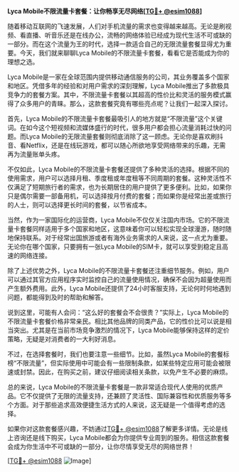 **Lyca Mobile不限流量卡套餐：让你畅享无尽网络[[TG💪+ @esim1088](https://t.me/s/esim1088)]**

随着移动互联网的飞速发展，人们对手机流量的需求也变得越来越高。无论是刷视频、看直播、听音乐还是在线办公，流畅的网络体验已经成为现代生活不可或缺的一部分。而在这个流量为王的时代，选择一款适合自己的无限流量套餐显得尤为重要。今天，我们就来聊聊Lyca Mobile的不限流量卡套餐，看看它是否能成为你的理想之选。

Lyca Mobile是一家在全球范围内提供移动通信服务的公司，其业务覆盖多个国家和地区。凭借多年的经验和对用户需求的深刻理解，Lyca Mobile推出了多款极具竞争力的套餐方案。其中，不限流量卡套餐以其超高的性价比和灵活的服务模式赢得了众多用户的青睐。那么，这款套餐究竟有哪些亮点呢？让我们一起深入探讨。

首先，Lyca Mobile的不限流量卡套餐最吸引人的地方就是“不限流量”这个关键词。在如今这个短视频和流媒体盛行的时代，很多用户都会担心流量消耗过快的问题。而Lyca Mobile的无限流量套餐则彻底消除了这一顾虑。无论你是喜欢刷抖音、看Netflix，还是在线玩游戏，都可以随心所欲地享受网络带来的乐趣，无需再为流量账单头疼。

不仅如此，Lyca Mobile的不限流量卡套餐还提供了多种灵活的选择。根据不同的使用需求，用户可以选择月租、季度租或年度租等不同周期的套餐。这种灵活性不仅满足了短期旅行者的需求，也为长期居住的用户提供了更多便利。比如，如果你只是偶尔需要一部备用机，可以选择按月付费的套餐；而如果你是经常出差或旅行的人士，则可以选择更长时间的套餐，以节省成本。

当然，作为一家国际化的运营商，Lyca Mobile不仅仅关注国内市场。它的不限流量卡套餐同样适用于多个国家和地区，这意味着你可以轻松实现全球漫游，随时随地保持联系。对于经常出国旅游或者有海外业务需求的人来说，这一点尤为重要。无论你在哪个国家，只要拥有一张Lyca Mobile的SIM卡，就可以享受到稳定且高速的网络连接。

除了上述优势之外，Lyca Mobile的不限流量卡套餐还注重细节服务。例如，用户可以通过其官方应用程序实时监控自己的流量使用情况，确保不会因为超量使用而产生额外费用。此外，Lyca Mobile还提供了24小时客服支持，无论何时何地遇到问题，都能得到及时的帮助和解答。

说到这里，可能有人会问：“这么好的套餐会不会很贵？”实际上，Lyca Mobile的不限流量卡套餐价格非常亲民。相比其他品牌的同类产品，它的性价比可以说是相当突出。尤其是在当前市场竞争激烈的情况下，Lyca Mobile能够保持这样的定价策略，无疑是对消费者的一大利好消息。

不过，在选择套餐时，我们也要注意一些细节。比如，虽然Lyca Mobile的套餐标榜“不限流量”，但实际使用中可能会有一些限制条款，如某些特定应用可能会被限速或封禁。因此，在购买之前，建议仔细阅读相关条款，以免产生不必要的麻烦。

总的来说，Lyca Mobile的不限流量卡套餐是一款非常适合现代人使用的优质产品。它不仅提供了无限的流量支持，还兼顾了灵活性、国际兼容性和优质服务等多个方面。对于那些追求高效便捷生活方式的人来说，这无疑是一个值得考虑的选择。

如果你对这款套餐感兴趣，不妨通过[TG💪+ @esim1088](https://t.me/s/esim1088)了解更多详情。无论是线上咨询还是线下购买，Lyca Mobile都会为你提供专业周到的服务。相信这款套餐会成为你生活中不可或缺的一部分，让你尽情享受无尽的网络世界！

[[TG💪+ @esim1088](https://t.me/s/esim1088) ![Image](https://i.postimg.cc/4NQfJmqS/Snipaste-2025-05-13-00-14-12.png)]